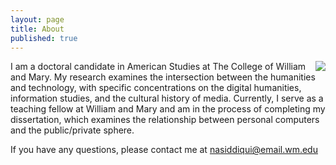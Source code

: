 ```yaml
---
layout: page
title: About
published: true
---
```

<div style="float:right;">
<img src="{{site.baseurl}}/photos/NabeelSiddiqui.jpg"></div>

I am a doctoral candidate in American Studies at The College of William and Mary. My research examines the intersection between the humanities and technology, with specific concentrations on the digital humanities, information studies, and the cultural history of media. Currently, I serve as a teaching fellow at William and Mary and am in the process of completing my dissertation, which examines the relationship between personal computers and the public/private sphere.

If you have any questions, please contact me at nasiddiqui@email.wm.edu